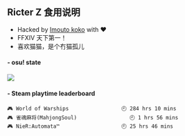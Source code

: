 ## Ricter Z 食用说明
- Hacked by [Imouto koko](https://osu.ppy.sh/users/7679162) with ❤️
- FFXIV 天下第一！
- 喜欢猫猫，是个冇猫孤儿

#### - osu! state
![](http://97.64.19.89:8080/api/v1/stat/4448675)

<!-- steam-box start -->
#### - Steam playtime leaderboard
```text
🎮 World of Warships                 🕘 284 hrs 10 mins
🎮 雀魂麻将(MahjongSoul)                 🕘 1 hrs 56 mins
🎮 NieR:Automata™                    🕘 25 hrs 46 mins
```
<!-- Powered by https://github.com/YouEclipse/steam-box . -->
<!-- steam-box end -->
